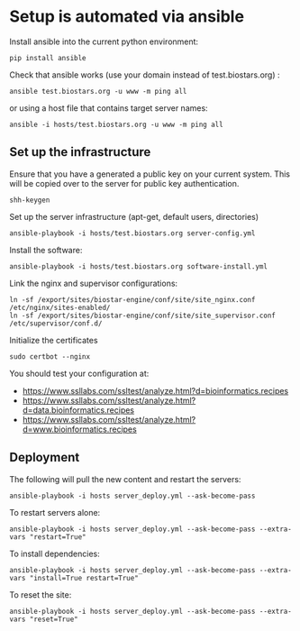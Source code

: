 # Setup is automated via ansible

Install ansible into the current python environment:

    pip install ansible

Check that ansible works (use your domain instead of test.biostars.org) :

    ansible test.biostars.org -u www -m ping all

or using a host file that contains target server names:

    ansible -i hosts/test.biostars.org -u www -m ping all

## Set up the infrastructure

Ensure that you have a generated a public key on your current system. This will be copied over
to the server for public key authentication.

    shh-keygen

Set up the server infrastructure (apt-get, default users, directories)

    ansible-playbook -i hosts/test.biostars.org server-config.yml

Install the software:

    ansible-playbook -i hosts/test.biostars.org software-install.yml

Link the nginx and supervisor configurations:

    ln -sf /export/sites/biostar-engine/conf/site/site_nginx.conf /etc/nginx/sites-enabled/
    ln -sf /export/sites/biostar-engine/conf/site/site_supervisor.conf /etc/supervisor/conf.d/ 
        
Initialize the certificates

    sudo certbot --nginx

You should test your configuration at:

* https://www.ssllabs.com/ssltest/analyze.html?d=bioinformatics.recipes
* https://www.ssllabs.com/ssltest/analyze.html?d=data.bioinformatics.recipes
* https://www.ssllabs.com/ssltest/analyze.html?d=www.bioinformatics.recipes

## Deployment

The following will pull the new content and restart the servers:

    ansible-playbook -i hosts server_deploy.yml --ask-become-pass


To restart servers alone:

    ansible-playbook -i hosts server_deploy.yml --ask-become-pass --extra-vars "restart=True"


To install dependencies:

    ansible-playbook -i hosts server_deploy.yml --ask-become-pass --extra-vars "install=True restart=True"

To reset the site:

    ansible-playbook -i hosts server_deploy.yml --ask-become-pass --extra-vars "reset=True"

